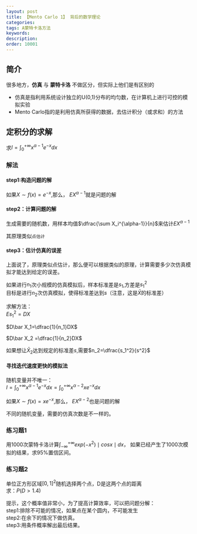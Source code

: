 ```yaml
---
layout: post
title: 【Mento Carlo 1】 背后的数学理论
categories:
tags: A蒙特卡洛方法
keywords:
description:
order: 10001
---
```


## 简介

很多地方，**仿真** 与 **蒙特卡洛** 不做区分，但实际上他们是有区别的
- 仿真是指利用系统设计独立的U(0,1)分布的均匀数，在计算机上进行可控的模拟实验
- Mento Carlo指的是利用仿真所获得的数据，去估计积分（或求和）的方法


## 定积分的求解

求$I=\int_0^{+\infty} x^{\alpha-1}e^{-x} dx$  

### 解法  

#### step1:构造问题的解
如果$X\sim f(x)=e^{-x}$,那么， $EX^{\alpha-1}$就是问题的解  

#### step2：计算问题的解
生成需要的随机数，用样本均值$\dfrac{\sum X_i^{\alpha-1}}{n}$来估计$EX^{\alpha-1}$

其原理类似`点估计`

#### step3：估计仿真的误差

上面说了，原理类似点估计，那么便可以根据类似的原理，计算需要多少次仿真模拟才能达到给定的误差。  

如果进行$n_1$次小规模的仿真模拟后，样本标准差是$s_1$,方差是$s_1^2$  
目标是进行$n_2$次仿真模拟，使得标准差达到$s$（注意，这是$\bar X$的标准差）  

求解方法：  
$Es_1^2 = DX$  

$D\bar X_1=\dfrac{1}{n_1}DX$  

$D\bar X_2 =\dfrac{1}{n_2}DX$  

如果想让$\bar X_2$达到规定的标准差$s$,需要$n_2=\dfrac{s_1^2}{s^2}$  

#### 寻找迭代速度更快的模拟法
随机变量并不唯一：  
$I=\int_0^{+\infty} x^{\alpha-1}e^{-x} dx=\int_0^{+\infty} x^{\alpha-2} x e^{-x} dx$    

如果$X\sim f(x)=x e^{-x}$,那么， $EX^{\alpha-2}$也是问题的解  

不同的随机变量，需要的仿真次数是不一样的。  

### 练习题1

用1000次蒙特卡洛计算$\int_{-\infty}^{+\infty} exp(-x^2)\mid cos x\mid dx$，
如果已经产生了1000次模拟的结果，求95%置信区间。  

### 练习题2

单位正方形区域$[0,1]^2$随机选择两个点，D是这两个点的距离  
求：$P(D>1.4)$  

提示，这个概率值非常小，为了提高计算效率，可以把问题分解：  
step1:排除不可能的情况，如果点在某个圆内，不可能发生  
step2:在余下的情况下做仿真。  
step3:用条件概率解出最后结果。  
